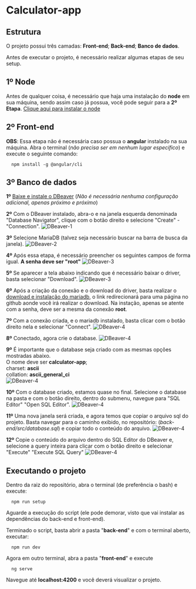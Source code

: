 # Calculator-app


## Estrutura
O projeto possui três camadas: **Front-end**; **Back-end**; **Banco de dados**.

Antes de executar o projeto, é necessário realizar algumas etapas de seu setup.

## 1º Node
Antes de qualquer coisa, é necessário que haja uma instalação do **node** em sua máquina, sendo assim caso já possua, você pode seguir para a **2º Etapa**.
[Clique aqui para instalar o node](https://nodejs.org/dist/v16.14.0/node-v16.14.0-x64.msi)
## 2º Front-end
**OBS**: Essa etapa não é necessária caso possua o **angular** instalado na sua máquina.
Abra o terminal (_não precisa ser em nenhum lugar específico_) e execute o seguinte comando:
```
  npm install -g @angular/cli
```

## 3º Banco de dados
**1º** [Baixe e instale o DBeaver](https://dbeaver.io/files/dbeaver-ce-latest-x86_64-setup.exe) (_Não é necessária nenhuma configuração adicional, apenas próximo e próximo_)

**2º** Com o DBeaver instalado, abra-o e na janela esquerda denominada "Database Navigator", clique com o botão direito e selecione "Create" - "Connection".
![DBeaver-1](tutorials/DBeaver-1.png)

**3º** Selecione MariaDB (talvez seja necessário buscar na barra de busca da janela).
![DBeaver-2](tutorials/DBeaver-2.png)

**4º** Após essa etapa, é necessário preencher os seguintes campos de forma igual. **A senha deve ser "root"**
![DBeaver-3](tutorials/DBeaver-3.png)

**5º** Se aparecer a tela abaixo indicando que é necessário baixar o driver, basta selecionar "Download".
![DBeaver-3](tutorials/DBeaver-4.png)

**6º** Após a criação da conexão e o download do driver, basta realizar o 
[download e instalação do mariadb](tutorials/mariadb-10.7.3-winx64.msi), o link redirecionará para uma página no github aonde você irá realizar o download. Na instação, apenas se atente com a senha, deve ser a mesma da conexão **root**.

**7º** Com a conexão criada, e o mariadb instalado, basta clicar com o botão direito nela e selecionar "Connect".
![DBeaver-4](tutorials/DBeaver-5.png)

**8º** Conectado, agora crie o database.
![DBeaver-4](tutorials/DBeaver-6.png)

**9º** É importante que o database seja criado com as mesmas opções mostradas abaixo.
<br />
O nome deve ser **calculator-app**;
<br />
charset: **ascii**
<br />
collation: **ascii_general_ci**
<br />
![DBeaver-4](tutorials/DBeaver-7.png)

**10º** Com o database criado, estamos quase no final. Selecione o database na pasta e com o botão direito, dentro do submenu, navegue para "SQL Editor" "Open SQL Editor".
![DBeaver-4](tutorials/DBeaver-8.png)

**11º** Uma nova janela será criada, e agora temos que copiar o arquivo sql do projeto.
Basta navegar para o caminho exibido, no repositório: (_back-end/src/database.sql_) e copiar todo o conteúdo do arquivo.
![DBeaver-4](tutorials/DBeaver-9.png)

**12º** Copie o conteúdo do arquivo dentro do SQL Editor do DBeaver e, selecione a query inteira para clicar com o botão direito e selecionar "Execute" "Execute SQL Query" 
![DBeaver-4](tutorials/DBeaver-10.png)

## Executando o projeto
Dentro da raiz do repositório, abra o terminal (de preferência o bash) e execute:
```
  npm run setup
```
Aguarde a execução do script (ele pode demorar, visto que vai instalar as dependências do back-end e front-end).

Terminado o script, basta abrir a pasta "**back-end**" e com o terminal aberto, executar:
```
  npm run dev
```

Agora em outro terminal, abra a pasta "**front-end**" e execute
```
  ng serve
```

Navegue até **localhost:4200** e você deverá visualizar o projeto.